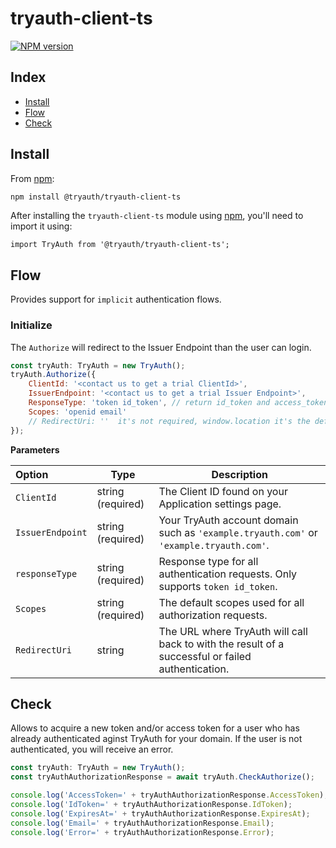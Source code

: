 # tryauth-client-ts

[![NPM version][npm-image]][npm-url]

## Index

- [Install](#install)
- [Flow](#flow)
- [Check](#check)

[npm-image]: https://img.shields.io/npm/v/@tryauth/tryauth-client-ts.svg?style=flat-square
[npm-url]: https://www.npmjs.com/package/@tryauth/tryauth-client-ts

## Install

From [npm](https://npmjs.org):

```sh
npm install @tryauth/tryauth-client-ts
```

After installing the `tryauth-client-ts` module using [npm](https://npmjs.org), you'll need to import it using:

```
import TryAuth from '@tryauth/tryauth-client-ts';
```

## Flow

Provides support for `implicit` authentication flows.

### Initialize

The `Authorize` will redirect to the Issuer Endpoint than the user can login.

```js
const tryAuth: TryAuth = new TryAuth();
tryAuth.Authorize({
    ClientId: '<contact us to get a trial ClientId>',
    IssuerEndpoint: '<contact us to get a trial Issuer Endpoint>',
    ResponseType: 'token id_token', // return id_token and access_token in querystring
    Scopes: 'openid email'
    // RedirectUri: ''  it's not required, window.location it's the default value
});
```

**Parameters**

| Option|Type|Description|
| :---------------------------- | ----------------- | ---------- |
| `ClientId`| string (required) | The Client ID found on your Application settings page.
| `IssuerEndpoint`| string (required) | Your TryAuth account domain such as `'example.tryauth.com'` or `'example.tryauth.com'`.
| `responseType`| string (required) | Response type for all authentication requests. Only supports `token id_token`.
| `Scopes`| string (required) | The default scopes used for all authorization requests.
| `RedirectUri` | string | The URL where TryAuth will call back to with the result of a successful or failed authentication.

## Check

Allows to acquire a new token and/or access token for a user who has already authenticated aginst TryAuth for your domain. If the user is not authenticated, you will receive an error.

```js
const tryAuth: TryAuth = new TryAuth();
const tryAuthAuthorizationResponse = await tryAuth.CheckAuthorize();

console.log('AccessToken=' + tryAuthAuthorizationResponse.AccessToken);
console.log('IdToken=' + tryAuthAuthorizationResponse.IdToken);
console.log('ExpiresAt=' + tryAuthAuthorizationResponse.ExpiresAt);
console.log('Email=' + tryAuthAuthorizationResponse.Email);
console.log('Error=' + tryAuthAuthorizationResponse.Error);
```